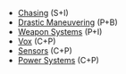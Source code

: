 - [Chasing](</SkillSystem/Specialties/Chasing.md>) (S+I)
- [Drastic Maneuvering](</SkillSystem/Specialties/Drastic Maneuvering.md>) (P+B)
- [Weapon Systems](</SkillSystem/Specialties/Weapon Systems.md>) (P+I)
- [Vox](</SkillSystem/Specialties/Vox.md>) (C+P)
- [Sensors](</SkillSystem/Specialties/Sensors.md>) (C+P)
- [Power Systems](</SkillSystem/Specialties/Power Systems.md>) (C+P)

